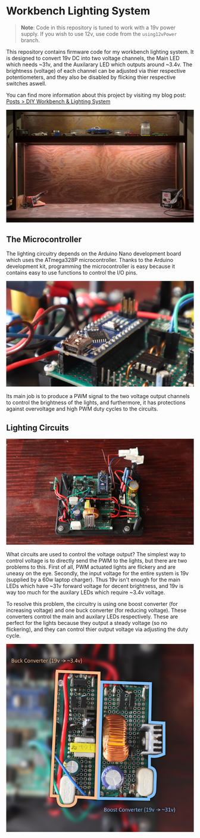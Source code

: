 # Workbench Lighting System

> **Note**: Code in this repository is tuned to work with a 19v power supply. If you wish to use 12v, use code from the `using12vPower` branch.

This repository contains firmware code for my workbench lighting system. It is designed to convert 19v DC into two voltage channels, the Main LED which needs ~31v, and the Auxilarary LED which outputs around ~3.4v. The brightness (voltage) of each channel can be adjusted via thier respective potentiometers, and they also be disabled by flicking thier respective switches aswell.

You can find more information about this project by visiting my blog post: [Posts > DIY Workbench & Lighting System](https://blog.elmfer.com/posts/project-workbench/)

![Workbench](./pictures/workbench.jpg)

## The Microcontroller

The lighting circuitry depends on the Arduino Nano development board which uses the ATmega328P microcontroller. Thanks to the Arduino development kit, programming the microcontroller is easy because it contains easy to use functions to control the I/O pins.

![Arduino](./pictures/arduino-nano.jpg)

Its main job is to produce a PWM signal to the two voltage output channels to control the brightness of the lights, and furthermore, it has protections against overvoltage and high PWM duty cycles to the circuits.

## Lighting Circuits

![Entire Circuit](./pictures/entire-circuit.jpg)

What circuits are used to control the voltage output? The simplest way to control voltage is to directly send the PWM to the lights, but there are two problems to this. First of all, PWM actuated lights are flickery and are uneasy on the eye. Secondly, the input voltage for the entire system is 19v (supplied by a 60w laptop charger). Thus 19v isn't enough for the main LEDs which have ~31v forward voltage for decent brightness, and 19v is way too much for the auxilary LEDs which require ~3.4v voltage.

To resolve this problem, the circuitry is using one boost converter (for increasing voltage) and one buck converter (for reducing voltage). These converters control the main and auxilary LEDs respectively. These are perfect for the lights because they output a steady voltage (so no flickering), and they can control thier output voltage via adjusting the duty cycle.

![Converter Circuits](./pictures/converter-circuits.jpg)